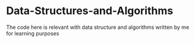 # Data-Structures-and-Algorithms
The code here is relevant with data structure and algorithms written by me for learning purposes
